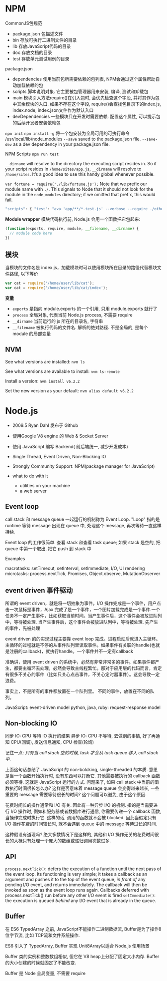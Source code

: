 
# NPM

CommonJS包规范
- package.json 包描述文件
- bin 存放可执行二进制文件的目录
- lib 存放JavaScript代码的目录
- doc 存放文档的目录
- test 存放单元测试用例的目录
 
package.json 
- dependencies 使用当前包所需要依赖的包列表, NPM会通过这个属性帮助自动加载依赖的包
- scripts 脚本说明对象. 它主要被包管理器用来安装, 编译, 测试和卸载包
- main 模块引入方法require()在引入包时, 会优先检查这个字段, 并将其作为包中其余模块的入口. 如果不存在这个字段, require()会查找包目录下的index.js, index.node, index.json文件作为默认入口
- devDependencies 一些模块只在开发时需要依赖. 配置这个属性, 可以提示包的后续开发者安装依赖包


`npm init`
`npm install`
`-g` 将一个包安装为全局可用的可执行命令 /usr/local/lib/node_modules 
`--save` saved to the package.json file.
`--save-dev` as a dev dependency in your package.json file.

NPM Scripts
`npm run test` 

`__dirname` will resolve to the directory the executing script resides in. So if your script resides in `/home/sites/app.js`, `__dirname` will resolve to `/home/sites`. It’s a good idea to use this handy global whenever possible.

`var fortune = require('./lib/fortune.js');`
Note that we prefix our module name with `./`. This signals to Node that it should not look for the module in the `node_modules` directory; if we omitted that prefix, this would fail.

```js
"scripts": { "test": "ava 'app/**/*.test.js' --verbose --require ./other/setup-ava-tests.js" }
```

**Module wrapper**
模块代码执行前, Node.js 会用一个函数把它包起来:
```js
(function(exports, require, module, __filename, __dirname) {
  // module code here
})
```

## 模块

当模块的文件名是 index.js，加载模块时可以使用模块所在目录的路径代替模块文件路径, 以下等价
```js
var cat = require('/home/user/lib/cat');
var cat = require('/home/user/lib/cat/index');
```


**变量**
- `exports` 是指向 module.exports 的一个引用, 只用 module.exports 就行了
- `process` 全局对象, 代表当前 Node.js process, 不需要 require
- `__dirname` 当前运行的 js 所在的目录名, 字符串
- `__filename` 被执行代码的文件名. 解析的绝对路径. 不是全局的, 是每个 module 的局部变量


## NVM

See what versions are installed:
`nvm ls`

See what versions are available to install:
`nvm ls-remote`

Install a version:
`nvm install v6.2.2`

Set the new version as your default:
`nvm alias default v6.2.2`

# Node.js

- 2009.5 Ryan Dahl 发布于 Github
- 使用Google V8 engine 的 Web & Socket Server
- 使用 JavaScript 编写 Backend( 前后端统一, 减少开发成本)

- Single Thread, Event Driven, Non-Blocking IO
- Strongly Community Support: NPM(package manager for JavaScript)

- what to do with it
	- utilities on your machine
	- a web server 

## Event loop 

call stack 和 message queue 一起运行的机制称为 Event Loop. "Loop" 指的是 runtime 等待 message 出现在 queue 中, 处理这个 message, 再次等待一直这样持续. 

Event loop 的工作很简单. 查看 stack 和查看 task queue; 如果 stack 是空的, 把 queue 中第一个取出, 把它 push 到 stack 中 
 
Examples

macrotasks: setTimeout, setInterval, setImmediate, I/O, UI rendering
microtasks: process.nextTick, Promises, Object.observe, MutationObserver

## event driven 事件驱动  

所谓的 event driven，就是将一切抽象为事件。I/O 操作完成是一个事件，用户点击一次鼠标是事件，Ajax 完成了是一个事件，一个图片加载完成是一个事件.一个任务不一定产生事件，比如获取当前时间。当产生事件后，这个事件会被放进队列中，等待被处理. 当产生事件后，这个事件会被放进队列中，等待被处理. 先产生的事件，先被处理

event driven 的的实现过程主要靠 event loop 完成。进程启动后就进入主循环。主循环的过程就是不停的从事件队列里读取事件。如果事件有关联的handle(也就是注册的callback)，就执行handle。一个事件并不一定有callback

准确讲，使用 event driven 的系统中，必然有非常非常多的事件。如果事件都产生，都要主循环去处理，必然会导致主线程繁忙。那对于应用层的代码而言，肯定有很多不关心的事件（比如只关心点击事件，不关心定时器事件）。这会导致一定浪费。

事实上，不是所有的事件都放置在一个队列里。
不同的事件，放置在不同的队列。

JavaScript: event-driven model 
python, java, ruby: request-response model

## Non-blocking IO 

同步 IO: CPU 等待 IO 执行的结果
异步 IO: CPU 不等待, 去做别的事情, 好了再通知 CPU(回调), 发送信息通知, CPU 检查(轮询)

记住一点: *只有当 call stack 空的时候, task 才会从 task queue 移入 call stack 中*.  

上面这句话总结了 JavaScript 的 non-bolcking, single-threaded 的本质. 意思是当一个函数开始执行时, 没有东西可以打断它. 其他需要被执行的 callback 函数必须等待. 这就是 JavaScript 运行的方式. 问题来了, 如果 call stack 中当前的函数执行时间很长怎么办? 这样是否意味着 message queue 会变得越来越长, 一些重要的 message 需要等待很长的时间? 这个问题可以避免, 由于这个原因:

花费时间长的操作通常和 I/O 有关. 因此有一种异步 I/O 的机制. 指的是当需要进行 I/O 操作时, 例如和服务器或者数据库进行通信, 你需要传递一个 callback 函数, 当操作完成时执行它. 这样的话, 调用的函数就不会被 blocked. 因此当假定只有 I/O 操作花费的时间较长时, 就不会遇到 queue 中的 message 等待过长的时间. 

这种假设有道理吗? 绝大多数情况下是这样的, 其他和 I/O 操作无关的花费时间很长的大概只有处理一个庞大的数组或递归调用次数过多.


## API 

`process.nextTick()`: defers the execution of a function until the next pass of the event loop. Its functioning is very simple; it takes a callback as an argument and pushes it to the top of the event queue, *in front of* any pending I/O event, and returns immediately. The callback will then be invoked as soon as the event loop runs again. Callbacks deferred with process.nextTick() run before any other I/O event is fired
`setImmediate()`: the execution is queued *behind* any I/O event that is already in the queue.  

## Buffer

在 ES6 TypedArray 之前, JavaScript不能操作二进制数据流, Buffer是为了操作8位字节流, 比如 TCP流和文件系统操作.

ES6 引入了 TypedArray, Buffer 实现 Unit8Array以适合 Node.js 使用场景

Buffer 类的实例和整数数组相似, 但它在 V8 heap上分配了固定大小内存. Buffer 的大小创建的时候就固定了不能改变.

Buffer 是 Node 全局变量, 不需要 require




